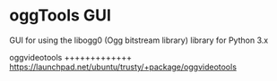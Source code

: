 oggTools GUI
============

GUI for using the libogg0 (Ogg bitstream library) library for Python 3.x


oggvideotools
+++++++++++++
https://launchpad.net/ubuntu/trusty/+package/oggvideotools
